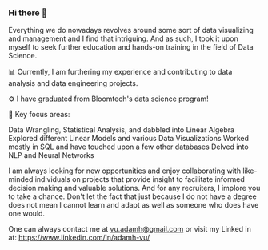 ### Hi there 👋
Everything we do nowadays revolves around some sort of data visualizing and management and I find that intriguing. And as such, I took it upon myself to seek further education and hands-on training in the field of Data Science.

:bar_chart: Currently, I am furthering my experience and contributing to data analysis and data engineering projects.

:gear: I have graduated from Bloomtech's data science program! 

:mag_right: Key focus areas:

Data Wrangling, Statistical Analysis, and dabbled into Linear Algebra
Explored different Linear Models and various Data Visualizations
Worked mostly in SQL and have touched upon a few other databases
Delved into NLP and Neural Networks


I am always looking for new opportunities and enjoy collaborating with like-minded individuals on projects that provide insight to facilitate informed decision making and valuable solutions. And for any recruiters, I implore you to take a chance. Don't let the fact that just because I do not have a degree does not mean I cannot learn and adapt as well as someone who does have one would.

One can always contact me at vu.adamh@gmail.com or visit my Linked in at: https://www.linkedin.com/in/adamh-vu/


